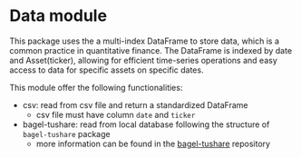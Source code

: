 # Data module

This package uses the a multi-index DataFrame to store data, which is a common practice in quantitative finance. The DataFrame is indexed by date and Asset(ticker), allowing for efficient time-series operations and easy access to data for specific assets on specific dates.

This module offer the following functionalities:

- csv: read from csv file and return a standardized DataFrame
    - csv file must have column `date` and `ticker`
- bagel-tushare: read from local database following the structure of `bagel-tushare` package
    - more information can be found in the [bagel-tushare](https://github.com/bagelquant/bagel-tushare) repository

